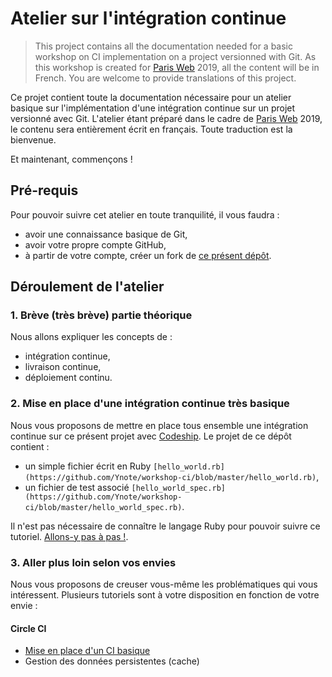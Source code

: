 # Atelier sur l'intégration continue

> This project contains all the documentation needed for a basic workshop on CI
implementation on a project versionned with Git. As this workshop is created for
[Paris Web](https://www.paris-web.fr/) 2019, all the content will be in French.
You are welcome to provide translations of this project.

Ce projet contient toute la documentation nécessaire pour un atelier basique sur
l'implémentation d'une intégration continue sur un projet versionné avec Git.
L'atelier étant préparé dans le cadre de [Paris Web](https://www.paris-web.fr/)
2019, le contenu sera entièrement écrit en français. Toute traduction est la
bienvenue.

Et maintenant, commençons !

## Pré-requis

Pour pouvoir suivre cet atelier en toute tranquilité, il vous faudra :
- avoir une connaissance basique de Git,
- avoir votre propre compte GitHub,
- à partir de votre compte, créer un fork de [ce présent
  dépôt](https://github.com/Ynote/workshop-ci).

## Déroulement de l'atelier

### 1. Brève (très brève) partie théorique

Nous allons expliquer les concepts de :
- intégration continue,
- livraison continue,
- déploiement continu.

### 2. Mise en place d'une intégration continue très basique

Nous vous proposons de mettre en place tous ensemble une intégration continue sur
ce présent projet avec [Codeship](https://codeship.com/). Le projet de ce dépôt
contient :
- un simple fichier écrit en Ruby
  `[hello_world.rb](https://github.com/Ynote/workshop-ci/blob/master/hello_world.rb)`,
- un fichier de test associé
  `[hello_world_spec.rb](https://github.com/Ynote/workshop-ci/blob/master/hello_world_spec.rb)`.

Il n'est pas nécessaire de connaître le langage Ruby pour pouvoir suivre ce
tutoriel. [Allons-y pas à pas !](/docs/codeship/basic-ci_FR.md).

### 3. Aller plus loin selon vos envies

Nous vous proposons de creuser vous-même les problématiques qui vous
intéressent. Plusieurs tutoriels sont à votre disposition en fonction de votre
envie :

#### Circle CI
- [Mise en place d'un CI basique](https://github.com/Ynote/workshop-ci/blob/master/docs/circle-ci/basic-ci_FR.md)
- Gestion des données persistentes (cache)
